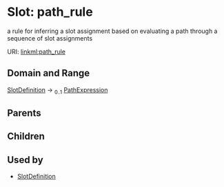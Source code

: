 
# Slot: path_rule


a rule for inferring a slot assignment based on evaluating a path through a sequence of slot assignments

URI: [linkml:path_rule](https://w3id.org/linkml/path_rule)


## Domain and Range

[SlotDefinition](SlotDefinition.md) &#8594;  <sub>0..1</sub> [PathExpression](PathExpression.md)

## Parents


## Children


## Used by

 * [SlotDefinition](SlotDefinition.md)
